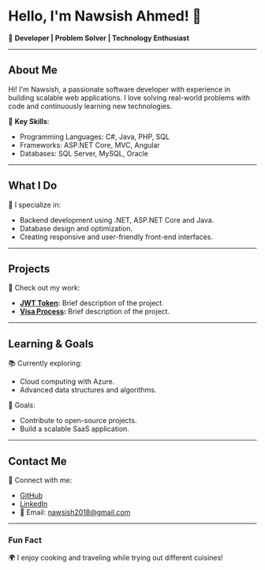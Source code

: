 # Hello, I'm Nawsish Ahmed! 👋

🎯 **Developer | Problem Solver | Technology Enthusiast**

---

## About Me

Hi! I'm Nawsish, a passionate software developer with experience in building scalable web applications. I love solving real-world problems with code and continuously learning new technologies.

🌟 **Key Skills**:
- Programming Languages: C#, Java, PHP, SQL
- Frameworks: ASP.NET Core, MVC, Angular
- Databases: SQL Server, MySQL, Oracle

---

## What I Do

🚀 I specialize in:
- Backend development using .NET, ASP.NET Core and Java.
- Database design and optimization.
- Creating responsive and user-friendly front-end interfaces.

---

## Projects

🔗 Check out my work:
- **[JWT Token](https://github.com/nawsish9005/JwtAuth.git):** Brief description of the project.
- **[Visa Process](https://github.com/nawsish9005/quwetVisa.git):** Brief description of the project.

---

## Learning & Goals

📚 Currently exploring:
- Cloud computing with Azure.
- Advanced data structures and algorithms.

🎯 Goals:
- Contribute to open-source projects.
- Build a scalable SaaS application.

---

## Contact Me

💼 Connect with me:
- [GitHub](https://github.com/nawsish9005)
- [LinkedIn](https://www.linkedin.com/in/nawsish-ahmed-248466122/)
- 📧 Email: nawsish2018@gmail.com

---

### Fun Fact
🌍 I enjoy cooking and traveling while trying out different cuisines!
